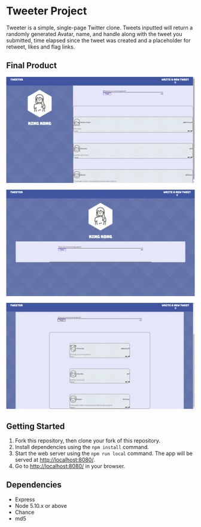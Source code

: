 # Tweeter Project

Tweeter is a simple, single-page Twitter clone. Tweets inputted will return a randomly generated Avatar, name, and handle along with the tweet you submitted, time elapsed since the tweet was created and a placeholder for retweet, likes and flag links.

## Final Product

!["Screenshot of tweeter page"](https://github.com/vhuang5564/tweeter/blob/master/public/images/tweeter-web.png)

!["Screenshot of mobile tweeter page"](https://github.com/vhuang5564/tweeter/blob/master/public/images/tweeter.png)

!["Screenshot of tweets"](https://github.com/vhuang5564/tweeter/blob/master/public/images/tweets.png)

## Getting Started

1. Fork this repository, then clone your fork of this repository.
2. Install dependencies using the `npm install` command.
3. Start the web server using the `npm run local` command. The app will be served at <http://localhost:8080/>.
4. Go to <http://localhost:8080/> in your browser.

## Dependencies

- Express
- Node 5.10.x or above
- Chance
- md5